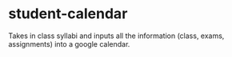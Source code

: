# student-calendar
Takes in class syllabi and inputs all the information (class, exams, assignments) into a google calendar.
